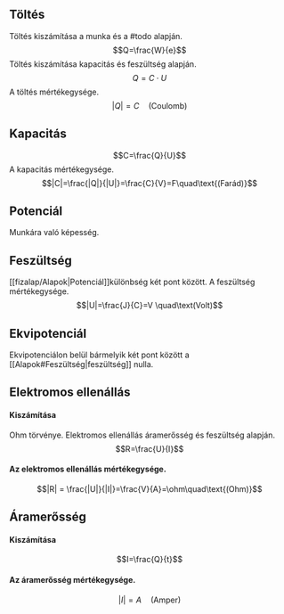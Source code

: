 ## Töltés
Töltés kiszámítása a munka és a #todo alapján.
$$Q=\frac{W}{e}$$
Töltés kiszámítása kapacitás és feszültség alapján.
$$Q=C\cdot U$$
A töltés mértékegysége.
$$|Q| =C \quad\text{(Coulomb)}$$
## Kapacitás
$$C=\frac{Q}{U}$$
A kapacitás mértékegysége.
$$|C|=\frac{|Q|}{|U|}=\frac{C}{V}=F\quad\text{(Farád)}$$
## Potenciál
Munkára való képesség.

## Feszültség
[[fizalap/Alapok|Potenciál]]különbség két pont között.
A feszültség mértékegysége.
$$|U|=\frac{J}{C}=V \quad\text(Volt)$$
## Ekvipotenciál
Ekvipotenciálon belül bármelyik két pont között a [[Alapok#Feszültség|feszültség]] nulla.
## Elektromos ellenállás
#### Kiszámítása
Ohm törvénye. Elektromos ellenállás áramerősség és feszültség alapján.
$$R=\frac{U}{I}$$ 
#### Az elektromos ellenállás mértékegysége.
$$|R| = \frac{|U|}{|I|}=\frac{V}{A}=\ohm\quad\text{(Ohm)}$$
## Áramerősség
#### Kiszámítása
$$I=\frac{Q}{t}$$
#### Az áramerősség mértékegysége.
$$|I|=A \quad\text{(Amper)}$$
